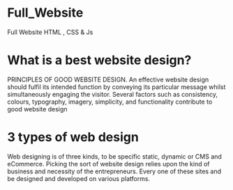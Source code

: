 # Full_Website
Full Website HTML , CSS &amp; Js

# What is a best website design?
PRINCIPLES OF GOOD WEBSITE DESIGN. An effective website design should fulfil its intended function by conveying its particular message whilst simultaneously engaging the visitor. Several factors such as consistency, colours, typography, imagery, simplicity, and functionality contribute to good website design

#  3 types of web design
Web designing is of three kinds, to be specific static, dynamic or CMS and eCommerce. Picking the sort of website design relies upon the kind of business and necessity of the entrepreneurs. Every one of these sites and be designed and developed on various platforms.
